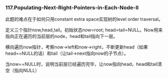### 117.Populating-Next-Right-Pointers-in-Each-Node-II

此题的难点在于如何只用constant extra space实现树的level order traversal。

定义三个指针now,head,tail。初始状态now=root; head=tail=NULL。Now用来指向正在遍历的当前层的node，head和tail指向下一层。

横向遍历now指针，考察now->left和now->right，不断更新head（如果head==NULL的话）和tail（让tail->next指向now的子节点）。

当now==NULL时，说明当前层已经遍历完毕，让now指向head，head和tail清空（指向NULL）
